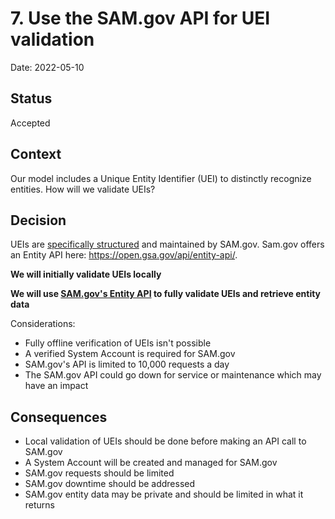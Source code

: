 # 7. Use the SAM.gov API for UEI validation

Date: 2022-05-10

## Status

Accepted

## Context

Our model includes a Unique Entity Identifier (UEI) to distinctly recognize entities. How will we validate UEIs?

## Decision

UEIs are [specifically structured](https://www.gsa.gov/about-us/organization/federal-acquisition-service/office-of-systems-management/integrated-award-environment-iae/iae-systems-information-kit/uei-technical-specifications-and-api-information) and maintained by SAM.gov. Sam.gov offers an Entity API here: https://open.gsa.gov/api/entity-api/.

**We will initially validate UEIs locally**

**We will use [SAM.gov's Entity API](https://open.gsa.gov/api/entity-api/) to fully validate UEIs and retrieve entity data**

Considerations:

* Fully offline verification of UEIs isn't possible
* A verified System Account is required for SAM.gov
* SAM.gov's API is limited to 10,000 requests a day
* The SAM.gov API could go down for service or maintenance which may have an impact

## Consequences

* Local validation of UEIs should be done before making an API call to SAM.gov
* A System Account will be created and managed for SAM.gov
* SAM.gov requests should be limited
* SAM.gov downtime should be addressed
* SAM.gov entity data may be private and should be limited in what it returns
